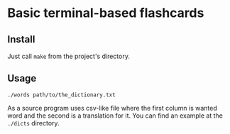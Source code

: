 # Basic terminal-based flashcards


## Install

Just call `make` from the project's directory.

##  Usage

```
./words path/to/the_dictionary.txt
```

As a source program uses csv-like file where the first column is wanted word and the second is a translation for it. You can find an example at the `./dicts` directory.

